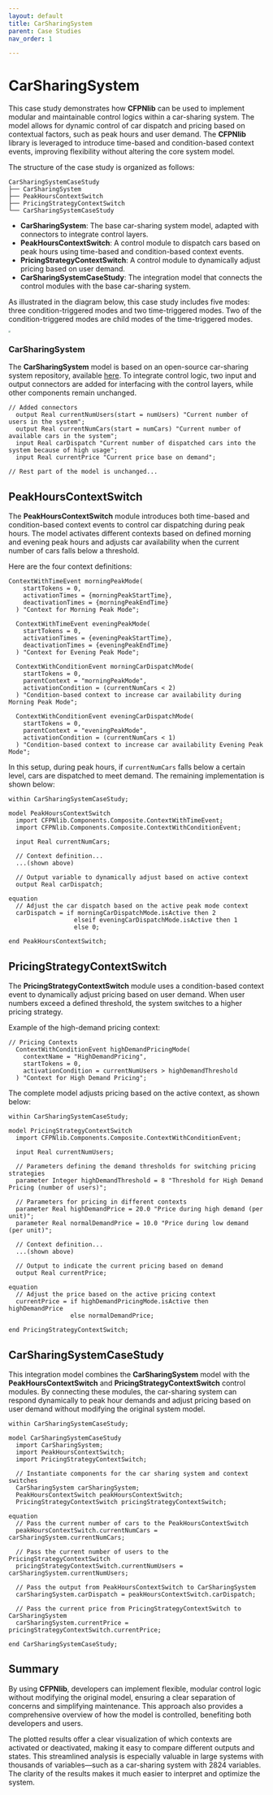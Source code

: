 ```yaml
---
layout: default
title: CarSharingSystem
parent: Case Studies
nav_order: 1

---
```


# CarSharingSystem

This case study demonstrates how **CFPNlib** can be used to implement modular and maintainable control logics within a car-sharing system. The model allows for dynamic control of car dispatch and pricing based on contextual factors, such as peak hours and user demand. The **CFPNlib** library is leveraged to introduce time-based and condition-based context events, improving flexibility without altering the core system model.

The structure of the case study is organized as follows:

```
CarSharingSystemCaseStudy      
├── CarSharingSystem                  
├── PeakHoursContextSwitch
├── PricingStrategyContextSwitch
└── CarSharingSystemCaseStudy
```

- **CarSharingSystem**: The base car-sharing system model, adapted with connectors to integrate control layers.
- **PeakHoursContextSwitch**: A control module to dispatch cars based on peak hours using time-based and condition-based context events.
- **PricingStrategyContextSwitch**: A control module to dynamically adjust pricing based on user demand.
- **CarSharingSystemCaseStudy**: The integration model that connects the control modules with the base car-sharing system.

As illustrated in the diagram below, this case study includes five modes: three condition-triggered modes and two time-triggered modes. Two of the condition-triggered modes are child modes of the time-triggered modes.

<img src="../../assets/CarSharingSystem.png" style="zoom:25%;" />

### CarSharingSystem

The **CarSharingSystem** model is based on an open-source car-sharing system repository, available [here](https://git-st.inf.tu-dresden.de/wang/pn4ecss). To integrate control logic, two input and output connectors are added for interfacing with the control layers, while other components remain unchanged.
```modelica
// Added connectors
  output Real currentNumUsers(start = numUsers) "Current number of users in the system";
  output Real currentNumCars(start = numCars) "Current number of available cars in the system";
  input Real carDispatch "Current number of dispatched cars into the system because of high usage";
  input Real currentPrice "Current price base on demand";

// Rest part of the model is unchanged...
```

## PeakHoursContextSwitch

The **PeakHoursContextSwitch** module introduces both time-based and condition-based context events to control car dispatching during peak hours. The model activates different contexts based on defined morning and evening peak hours and adjusts car availability when the current number of cars falls below a threshold. 

Here are the four context definitions:

```modelica
ContextWithTimeEvent morningPeakMode(
    startTokens = 0,
    activationTimes = {morningPeakStartTime},
    deactivationTimes = {morningPeakEndTime}
  ) "Context for Morning Peak Mode";

  ContextWithTimeEvent eveningPeakMode(
    startTokens = 0,
    activationTimes = {eveningPeakStartTime},
    deactivationTimes = {eveningPeakEndTime}
  ) "Context for Evening Peak Mode";
  
  ContextWithConditionEvent morningCarDispatchMode(
    startTokens = 0,
    parentContext = "morningPeakMode",
    activationCondition = (currentNumCars < 2)
  ) "Condition-based context to increase car availability during Morning Peak Mode"; 
  
  ContextWithConditionEvent eveningCarDispatchMode(
    startTokens = 0,
    parentContext = "eveningPeakMode",
    activationCondition = (currentNumCars < 1)
  ) "Condition-based context to increase car availability Evening Peak Mode";
```

In this setup, during peak hours, if `currentNumCars` falls below a certain level, cars are dispatched to meet demand. The remaining implementation is shown below:

```modelica
within CarSharingSystemCaseStudy;

model PeakHoursContextSwitch
  import CFPNlib.Components.Composite.ContextWithTimeEvent;
  import CFPNlib.Components.Composite.ContextWithConditionEvent;
  
  input Real currentNumCars;

  // Context definition...
  ...(shown above)  
  
  // Output variable to dynamically adjust based on active context
  output Real carDispatch; 

equation
  // Adjust the car dispatch based on the active peak mode context
  carDispatch = if morningCarDispatchMode.isActive then 2
                  elseif eveningCarDispatchMode.isActive then 1
                  else 0;

end PeakHoursContextSwitch;
```

## PricingStrategyContextSwitch

The **PricingStrategyContextSwitch** module uses a condition-based context event to dynamically adjust pricing based on user demand. When user numbers exceed a defined threshold, the system switches to a higher pricing strategy.

Example of the high-demand pricing context:

```modelica
// Pricing Contexts
  ContextWithConditionEvent highDemandPricingMode(
    contextName = "HighDemandPricing",
    startTokens = 0,
    activationCondition = currentNumUsers > highDemandThreshold
  ) "Context for High Demand Pricing";
```

The complete model adjusts pricing based on the active context, as shown below:

```modelica
within CarSharingSystemCaseStudy;

model PricingStrategyContextSwitch
  import CFPNlib.Components.Composite.ContextWithConditionEvent;
  
  input Real currentNumUsers;

  // Parameters defining the demand thresholds for switching pricing strategies
  parameter Integer highDemandThreshold = 8 "Threshold for High Demand Pricing (number of users)";

  // Parameters for pricing in different contexts
  parameter Real highDemandPrice = 20.0 "Price during high demand (per unit)";
  parameter Real normalDemandPrice = 10.0 "Price during low demand (per unit)";
  
  // Context definition...
  ...(shown above)

  // Output to indicate the current pricing based on demand
  output Real currentPrice;

equation
  // Adjust the price based on the active pricing context
  currentPrice = if highDemandPricingMode.isActive then highDemandPrice 
                 else normalDemandPrice;

end PricingStrategyContextSwitch;

```

## CarSharingSystemCaseStudy

This integration model combines the **CarSharingSystem** model with the **PeakHoursContextSwitch** and **PricingStrategyContextSwitch** control modules. By connecting these modules, the car-sharing system can respond dynamically to peak hour demands and adjust pricing based on user demand without modifying the original system model.

```modelica
within CarSharingSystemCaseStudy;

model CarSharingSystemCaseStudy
  import CarSharingSystem;
  import PeakHoursContextSwitch;
  import PricingStrategyContextSwitch;

  // Instantiate components for the car sharing system and context switches
  CarSharingSystem carSharingSystem;
  PeakHoursContextSwitch peakHoursContextSwitch;
  PricingStrategyContextSwitch pricingStrategyContextSwitch;
  
equation
  // Pass the current number of cars to the PeakHoursContextSwitch
  peakHoursContextSwitch.currentNumCars = carSharingSystem.currentNumCars;
  
  // Pass the current number of users to the PricingStrategyContextSwitch
  pricingStrategyContextSwitch.currentNumUsers = carSharingSystem.currentNumUsers;
  
  // Pass the output from PeakHoursContextSwitch to CarSharingSystem
  carSharingSystem.carDispatch = peakHoursContextSwitch.carDispatch;
  
  // Pass the current price from PricingStrategyContextSwitch to CarSharingSystem
  carSharingSystem.currentPrice = pricingStrategyContextSwitch.currentPrice;

end CarSharingSystemCaseStudy;

```

## Summary

By using **CFPNlib**, developers can implement flexible, modular control logic without modifying the original model, ensuring a clear separation of concerns and simplifying maintenance. This approach also provides a comprehensive overview of how the model is controlled, benefiting both developers and users.

The plotted results offer a clear visualization of which contexts are activated or deactivated, making it easy to compare different outputs and states. This streamlined analysis is especially valuable in large systems with thousands of variables—such as a car-sharing system with 2824 variables. The clarity of the results makes it much easier to interpret and optimize the system.
